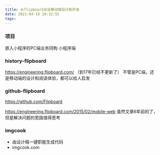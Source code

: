 ```yaml
---
title: 从flipboard谈谈移动端设计和开发
date: 2021-04-16 20:32:55
tags:
---
```

### 项目
嵌入小程序的PC端业务同构
小程序端

### history-flipboard
https://engineering.flipboard.com/
（到17年已经不更新了）
不管是PC端，还是移动端的设计和阅读体验，都可以给人启发

### github-flipboard
https://github.com/Flipboard

https://engineering.flipboard.com/2015/02/mobile-web
虽然文章6年前的了，但是解决问题的思路值得思考

### imgcook
- 由设计稿一键职能生成代码
- imgcook.com